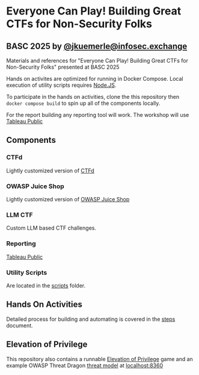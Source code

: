 # Everyone Can Play! Building Great CTFs for Non-Security Folks 

## BASC 2025 by [@jkuemerle@infosec.exchange](https://infosec.exchange/@jkuemerle) 

Materials and references for "Everyone Can Play! Building Great CTFs for Non-Security Folks" presented at BASC 2025

Hands on activites are optimized for running in Docker Compose. Local execution of utility scripts requires [Node.JS](https://nodejs.org/).

To participate in the hands on activities, clone the this repository then ```docker compose build``` to spin up all of the components locally.  

For the report building any reporting tool will work. The workshop will use [Tableau Public](https://public.tableau.com/)

## Components 

### CTFd 

Lightly customized version of [CTFd](https://github.com/CTFd/CTFd) 

### OWASP Juice Shop 

Lightly customized version of [OWASP Juice Shop](https://github.com/juice-shop/juice-shop)

### LLM CTF 

Custom LLM based CTF challenges.

### Reporting 

[Tableau Public](https://public.tableau.com/)

### Utility Scripts 

Are located in the [scripts](scripts) folder.

## Hands On Activities 

Detailed process for building and automating is covered in the [steps](steps.md) document.

## Elevation of Privilege

This repository also contains a runnable [Elevation of Privilege](https://github.com/dehydr8/elevation-of-privilege) game and an example OWASP Threat Dragon [threat model](BASCThreatDragonModel.json) at [localhost:8360](http://localhost:8360)